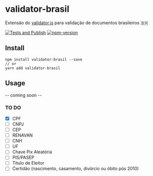 # validator-brasil

Extensão do [validator.js]() para validação de documentos brasileiros 🇧🇷

[![Tests and Publish](https://github.com/ogilvieira/validator-brasil/actions/workflows/main.yml/badge.svg)](https://github.com/ogilvieira/validator-brasil/actions/workflows/main.yml)
[![npm-version](https://img.shields.io/npm/v/validator-brasil?color=brightgreen&label=npm%20package)](https://www.npmjs.com/package/validator-brasil)

## Install
```
npm install validator-brasil --save
// or
yarn add validator-brasil
```

## Usage
-- coming soon --


### TO DO

- [x] CPF
- [ ] CNPJ
- [ ] CEP
- [ ] RENAVAN
- [ ] CNH
- [ ] UF
- [ ] Chave Pix Aleatória
- [ ] PIS/PASEP
- [ ] Titulo de Eleitor
- [ ] Certidão (nascimento, casamento, divórcio ou óbito pós 2010)
